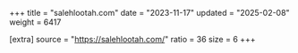+++
title = "salehlootah.com"
date = "2023-11-17"
updated = "2025-02-08"
weight = 6417

[extra]
source = "https://salehlootah.com/"
ratio = 36
size = 6
+++
